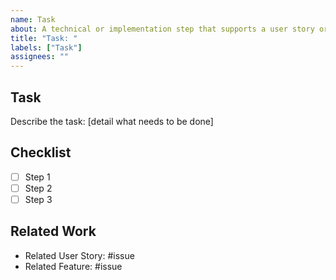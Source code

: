 ```yaml
---
name: Task
about: A technical or implementation step that supports a user story or feature
title: "Task: "
labels: ["Task"]
assignees: ""
---
```


## Task

Describe the task: [detail what needs to be done]

## Checklist

- [ ] Step 1
- [ ] Step 2
- [ ] Step 3

## Related Work

- Related User Story: #issue
- Related Feature: #issue
